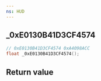 ```yaml
---
ns: HUD
---
```

## _0xE0130B41D3CF4574

```c
// 0xE0130B41D3CF4574 0xA4098ACC
float _0xE0130B41D3CF4574();
```


## Return value

